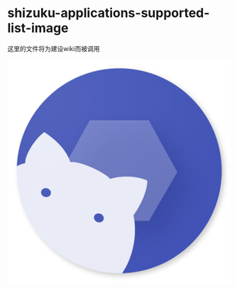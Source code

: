 # shizuku-applications-supported-list-image

这里的文件将为建设wiki而被调用

[![shizuku-logo]](https://shizuku.rikka.app/)

[shizuku-logo]:https://raw.githubusercontent.com/xiaoyangdkj/shizuku-applications-supported-list/main/image/Shizuku-logo.png "shizuku-logo"
